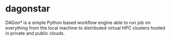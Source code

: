 # dagonstar
DAGon* is a simple Python based workflow engine able to run job on everything from the local machine to distributed virtual HPC clusters hosted in private and public clouds.
